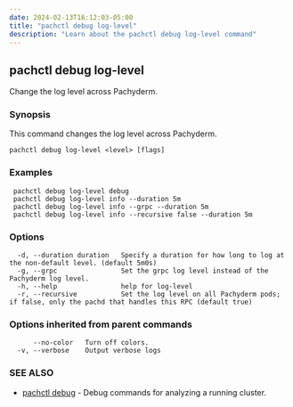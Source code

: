 ```yaml
---
date: 2024-02-13T16:12:03-05:00
title: "pachctl debug log-level"
description: "Learn about the pachctl debug log-level command"
---
```


## pachctl debug log-level

Change the log level across Pachyderm.

### Synopsis

This command changes the log level across Pachyderm.

```
pachctl debug log-level <level> [flags]
```

### Examples

```
 pachctl debug log-level debug 
 pachctl debug log-level info --duration 5m 
 pachctl debug log-level info --grpc --duration 5m 
 pachctl debug log-level info --recursive false --duration 5m 

```

### Options

```
  -d, --duration duration   Specify a duration for how long to log at the non-default level. (default 5m0s)
  -g, --grpc                Set the grpc log level instead of the Pachyderm log level.
  -h, --help                help for log-level
  -r, --recursive           Set the log level on all Pachyderm pods; if false, only the pachd that handles this RPC (default true)
```

### Options inherited from parent commands

```
      --no-color   Turn off colors.
  -v, --verbose    Output verbose logs
```

### SEE ALSO

* [pachctl debug](../pachctl_debug)	 - Debug commands for analyzing a running cluster.

